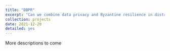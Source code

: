 ```yaml
---
title: "DBPR"
excerpt: "Can we combine data privacy and Byzantine resilience in distributed machine learning?  <br/> <br/>  <a href='https://github.com/IKACE/DPBR' class='btn btn-primary' >Code</a>  <a href='https://IKACE.github.io/files/DPBR_Report.pdf' class='btn btn-primary' > Report</a>   <br/><img src='/images/dpbr_overview.png' >"
collection: projects
date: 2021-12-20
detailed: yes
---
```



More descriptions to come

